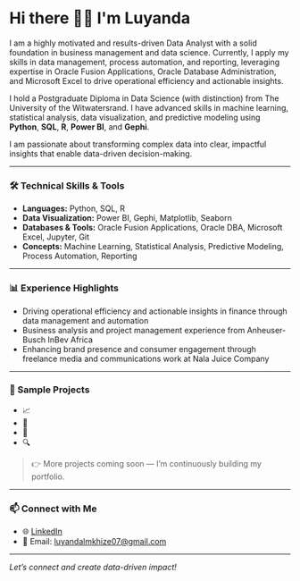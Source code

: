 # Hi there 👋🏽 I'm Luyanda

I am a highly motivated and results-driven Data Analyst with a solid foundation in business management and data science. 
Currently, I apply my skills in data management, process automation, and reporting, leveraging expertise in Oracle Fusion Applications, Oracle Database Administration, and Microsoft Excel to drive operational efficiency and actionable insights.

I hold a Postgraduate Diploma in Data Science (with distinction) from The University of the Witwatersrand. I have advanced skills in machine learning, statistical analysis, data visualization, and predictive modeling using **Python**, **SQL**, **R**, **Power BI**, and **Gephi**.

I am passionate about transforming complex data into clear, impactful insights that enable data-driven decision-making.

---

### 🛠️ Technical Skills & Tools
- **Languages:** Python, SQL, R  
- **Data Visualization:** Power BI, Gephi, Matplotlib, Seaborn  
- **Databases & Tools:** Oracle Fusion Applications, Oracle DBA, Microsoft Excel, Jupyter, Git  
- **Concepts:** Machine Learning, Statistical Analysis, Predictive Modeling, Process Automation, Reporting

---

### 📊 Experience Highlights
- Driving operational efficiency and actionable insights in finance through data management and automation  
- Business analysis and project management experience from Anheuser-Busch InBev Africa  
- Enhancing brand presence and consumer engagement through freelance media and communications work at Nala Juice Company

---

### 📁 Sample Projects
- 📈  
- 🤖  
- 🧠  
- 🔍 

> 👉 More projects coming soon — I’m continuously building my portfolio.

---

### 📫 Connect with Me
- 🌐 [LinkedIn](www.linkedin.com/in/luyanda-mkhize-596409163)  
- 📧 Email: luyandalmkhize07@gmail.com

---

*Let’s connect and create data-driven impact!*
